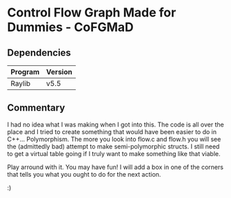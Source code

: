 # Control Flow Graph Made for Dummies - CoFGMaD

## Dependencies
|Program|Version|
|-------|-------|
|Raylib |  v5.5 |

## Commentary
I had no idea what I was making when I got into this.
The code is all over the place and I tried to create something
that would have been easier to do in C++... Polymorphism.
The more you look into flow.c and flow.h you will see the
(admittedly bad) attempt to make semi-polymorphic structs.
I still need to get a virtual table going if I truly want to make
something like that viable.

Play arround with it. You may have fun! I will add a box in one of the
corners that tells you what you ought to do for the next action.

:)
